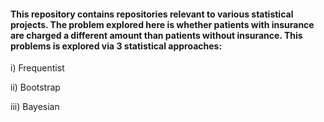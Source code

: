 #### This repository contains repositories relevant to various statistical projects. The problem explored here is whether patients with insurance are charged a different amount than patients without insurance. This problems is explored via 3 statistical approaches:

i) Frequentist 

ii) Bootstrap 

iii) Bayesian


